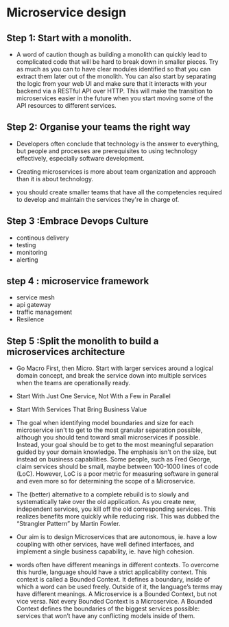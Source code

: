 # Microservice design

## Step 1: Start with a monolith. <br>

* A word of caution though as building a monolith can quickly lead to complicated code that will be hard to break down in smaller pieces. Try as much as you can to have clear modules identified so that you can extract them later out of the monolith. You can also start by separating the logic from your web UI and make sure that it interacts with your backend via a RESTful API over HTTP. This will make the transition to microservices easier in the future when you start moving some of the API resources to different services.

## Step 2: Organise your teams the right way

* Developers often conclude that technology is the answer to everything, but people and processes are prerequisites to using technology effectively, especially software development.

* Creating microservices is more about team organization and approach than it is about technology.

* you should create smaller teams that have all the competencies required to develop and maintain the services they're in charge of. 

## Step 3 :Embrace Devops Culture 

* continous delivery
* testing
* monitoring
* alerting

## step 4 : microservice framework

* service mesh
* api gateway
* traffic management
* Resilence

## Step 5 :Split the monolith to build a microservices architecture

* Go Macro First, then Micro. Start with larger services around a logical domain concept, and break the service down into multiple services when the teams are operationally ready.

* Start With Just One Service, Not With a Few in Parallel

* Start With Services That Bring Business Value

* The goal when identifying model boundaries and size for each microservice isn't to get to the most granular separation possible, although you should tend toward small microservices if possible. Instead, your goal should be to get to the most meaningful separation guided by your domain knowledge. The emphasis isn't on the size, but instead on business capabilities. 
Some people, such as Fred George, claim services should be small, maybe between 100-1000 lines of code (LoC). However, LoC is a poor metric for measuring software in general and even more so for determining the scope of a Microservice. 

* The (better) alternative to a complete rebuild is to slowly and systematically take over the old application. As you create new, independent services, you 
kill off the old corresponding services. This realizes benefits more quickly while reducing risk. This was dubbed the “Strangler Pattern” by Martin Fowler. 

* Our aim is to design Microservices that are autonomous, ie. have a low coupling with other services, have well defined interfaces, and implement a single business capability, ie. have high cohesion.

* words often have different meanings in different contexts. To overcome this hurdle, language should have a strict applicability context. This context is called a Bounded Context. It defines a boundary, inside of which a word can be used freely. Outside of it, the language’s terms may have different meanings.
A Microservice is a Bounded Context, but not vice versa. Not every Bounded Context is a Microservice. A Bounded Context defines the boundaries of the biggest services possible: services that won’t have any conflicting models inside of them.


